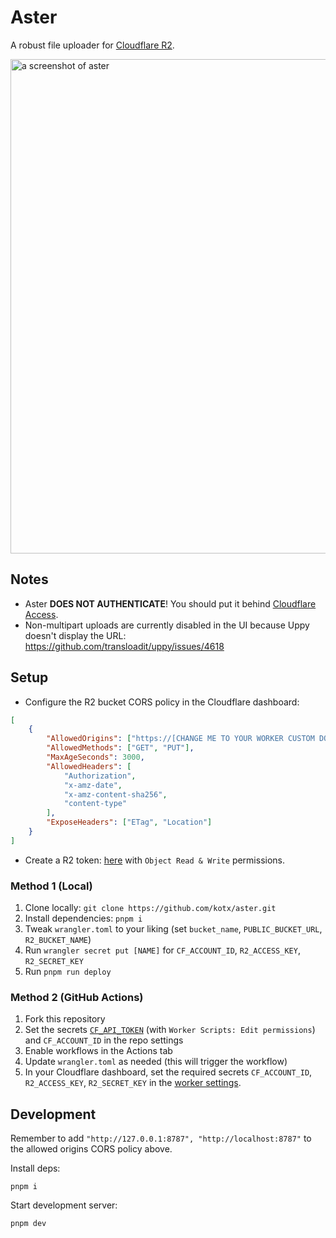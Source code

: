 # Aster
A robust file uploader for [Cloudflare R2](https://www.cloudflare.com/developer-platform/r2/).

<img width="791" alt="a screenshot of aster" src="https://github.com/kotx/aster/assets/33439542/19b7ea0d-0d1c-40b5-963a-5d815cc9aa06">

## Notes
- Aster **DOES NOT AUTHENTICATE**! You should put it behind [Cloudflare Access](https://developers.cloudflare.com/cloudflare-one/applications/).
- Non-multipart uploads are currently disabled in the UI because Uppy doesn't display the URL: https://github.com/transloadit/uppy/issues/4618

## Setup
- Configure the R2 bucket CORS policy in the Cloudflare dashboard:
```json
[
    {
        "AllowedOrigins": ["https://[CHANGE ME TO YOUR WORKER CUSTOM DOMAIN]"],
        "AllowedMethods": ["GET", "PUT"],
        "MaxAgeSeconds": 3000,
        "AllowedHeaders": [
            "Authorization",
            "x-amz-date",
            "x-amz-content-sha256",
            "content-type"
        ],
        "ExposeHeaders": ["ETag", "Location"]
    }
]
```
- Create a R2 token: [here](https://dash.cloudflare.com/?to=/:account/r2/api-tokens) with `Object Read & Write` permissions.

### Method 1 (Local)
1. Clone locally: `git clone https://github.com/kotx/aster.git`
2. Install dependencies: `pnpm i`
3. Tweak `wrangler.toml` to your liking (set `bucket_name`, `PUBLIC_BUCKET_URL`, `R2_BUCKET_NAME`)
4. Run `wrangler secret put [NAME]` for `CF_ACCOUNT_ID`, `R2_ACCESS_KEY`, `R2_SECRET_KEY`
5. Run `pnpm run deploy`

### Method 2 (GitHub Actions)
1. Fork this repository
2. Set the secrets [`CF_API_TOKEN`](https://dash.cloudflare.com/profile/api-tokens) (with `Worker Scripts: Edit permissions`) and `CF_ACCOUNT_ID` in the repo settings
3. Enable workflows in the Actions tab
4. Update `wrangler.toml` as needed (this will trigger the workflow)
5. In your Cloudflare dashboard, set the required secrets `CF_ACCOUNT_ID`, `R2_ACCESS_KEY`, `R2_SECRET_KEY` in the [worker settings](https://dash.cloudflare.com/?to=/:account/workers-and-pages).

## Development
Remember to add `"http://127.0.0.1:8787", "http://localhost:8787"` to the allowed origins CORS policy above.

Install deps:
```
pnpm i
```

Start development server:
```sh
pnpm dev
```
